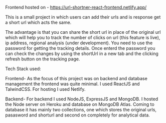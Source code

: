 Frontend hosted on - https://url-shortner-react-frontend.netlify.app/

This is a small project in which users can add their urls and is response get a short url which acts the same.

The advantage is that you can share the short url in place of the original url which will help you to track the number of clicks on url (this feature is live), ip address, regional analysis (under development). You need to use the password for getting the tracking details.
Once enterd the password you can check the changes by using the shortUrl in a new tab and the clicking refresh button on the tracking page.

Tech Stack used:

Frontend-
As the focus of this project was on backend and database management the frontend was quite minimal. I used ReactJS and TalwindCSS. For hosting I used Netlify.

Backend-
For backend I used NodeJS, ExpressJS and MongoDB. I hosted the Node server on Heroku and database on MongoDB Atlas.
Coming to database it has mainly two collections, one which stores the original urls, pasasword and shorturl and second on completely for analytical data.

